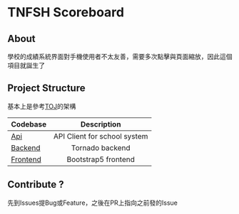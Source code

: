 # TNFSH Scoreboard

## About
學校的成績系統界面對手機使用者不太友善，需要多次點擊與頁面縮放，因此這個項目就誕生了

## Project Structure
基本上是參考[TOJ](https://github.com/Tfcis/NTOJ)的架構

| Codebase                   |         Description          |
|:---------------------------|:----------------------------:|
| [Api](src/services/api.py) | API Client for school system |
| [Backend](src/)            |       Tornado backend        |
| [Frontend](src/static/)    |     Bootstrap5 frontend      |

## Contribute ?
先到Issues提Bug或Feature，之後在PR上指向之前發的Issue
